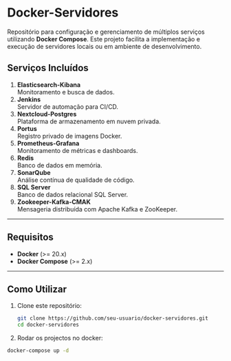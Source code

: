 # Docker-Servidores

Repositório para configuração e gerenciamento de múltiplos serviços utilizando **Docker Compose**. Este projeto facilita a implementação e execução de servidores locais ou em ambiente de desenvolvimento.

## Serviços Incluídos

1. **Elasticsearch-Kibana**  
   Monitoramento e busca de dados.
2. **Jenkins**  
   Servidor de automação para CI/CD.
3. **Nextcloud-Postgres**  
   Plataforma de armazenamento em nuvem privada.
4. **Portus**  
   Registro privado de imagens Docker.
5. **Prometheus-Grafana**  
   Monitoramento de métricas e dashboards.
6. **Redis**  
   Banco de dados em memória.
7. **SonarQube**  
   Análise contínua de qualidade de código.
8. **SQL Server**  
   Banco de dados relacional SQL Server.
9. **Zookeeper-Kafka-CMAK**  
   Mensageria distribuída com Apache Kafka e ZooKeeper.

---

## Requisitos

- **Docker** (>= 20.x)
- **Docker Compose** (>= 2.x)

---

## Como Utilizar

1. Clone este repositório:
   ```bash
   git clone https://github.com/seu-usuario/docker-servidores.git
   cd docker-servidores

1. Rodar os projectos no docker:
  ```bash
  docker-compose up -d

